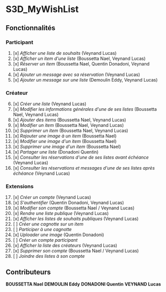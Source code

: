 # S3D_MyWishList

## Fonctionnalités

### Participant

1. [x] *Afficher une liste de souhaits* (Veynand Lucas)
2. [x] *Afficher un item d'une liste* (Boussetta Nael, Veynand Lucas)
3. [x] *Réserver un item* (Boussetta Nael, Quentin Donadoni, Veynand Lucas)
4. [x] *Ajouter un message avec sa réservation* (Veynand Lucas)
5. [x] *Ajouter un message sur une liste* (Demoulin Eddy, Veynand Lucas)

### Créateur

6. [x] *Créer une liste* (Veynand Lucas)
7. [x] *Modifier les informations générales d'une de ses listes* (Boussetta Nael, Veynand Lucas)
8. [x] *Ajouter des items* (Boussetta Nael, Veynand Lucas)
9. [x] *Modifier un item* (Boussetta Nael,  Veynand Lucas)
10. [x] *Supprimer un item* (Boussetta Nael,  Veynand Lucas)
11. [x] *Rajouter une image à un item* (Boussetta Nael)
12. [x] *Modifier une image d'un item* (Boussetta Nael)
13. [x] *Supprimer une image d'un item* (Boussetta Nael)
14. [x] *Partager une liste* (Donadoni Quentin)
15. [x] *Consulter les réservations d'une de ses listes avant échéance*  (Veynand Lucas)
16. [x] *Consulter les réservations et messages d'une de ses listes après échéance* (Veynand Lucas)

### Extensions

17. [x] *Créer un compte* (Veynand Lucas)
18. [x] *S'authentifier* (Quentin Donadoni, Veynand Lucas)
19. [x] *Modifier son compte* (Boussetta Nael / Veynand Lucas)
20. [x] *Rendre une liste publique* (Veynand Lucas)
21. [x] *Afficher les listes de souhaits publiques* (Veynand Lucas)
22. [ ] *Créer une cagnotte sur un item*
23. [ ] *Participer à une cagnotte*
24. [x] *Uploader une image* (Quentin Donadoni)
25. [ ] *Créer un compte participant*
26. [x] *Afficher la liste des créateurs* (Veynand Lucas)
27. [x] *Supprimer son compte* (Boussetta Nael / Veynand Lucas)
28. [ ] *Joindre des listes à son compte*

## Contributeurs 

**BOUSSETTA Nael**
**DEMOULIN Eddy**
**DONADONI Quentin**
**VEYNAND Lucas**
